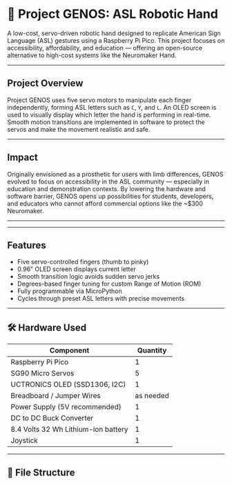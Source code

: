 # 🤖 Project GENOS: ASL Robotic Hand

A low-cost, servo-driven robotic hand designed to replicate American Sign Language (ASL) gestures using a Raspberry Pi Pico. This project focuses on accessibility, affordability, and education — offering an open-source alternative to high-cost systems like the Neuromaker Hand.

---

##  Project Overview

Project GENOS uses five servo motors to manipulate each finger independently, forming ASL letters such as `C`, `Y`, and `L`. An OLED screen is used to visually display which letter the hand is performing in real-time. Smooth motion transitions are implemented in software to protect the servos and make the movement realistic and safe.

---

##  Impact

Originally envisioned as a prosthetic for users with limb differences, GENOS evolved to focus on accessibility in the ASL community — especially in education and demonstration contexts. By lowering the hardware and software barrier, GENOS opens up possibilities for students, developers, and educators who cannot afford commercial options like the ~$300 Neuromaker.

---


---

##  Features

-  Five servo-controlled fingers (thumb to pinky)
-  0.96" OLED screen displays current letter
-  Smooth transition logic avoids sudden servo jerks
-  Degrees-based finger tuning for custom Range of Motion (ROM)
-  Fully programmable via MicroPython
-  Cycles through preset ASL letters with precise movements

---

## 🛠️ Hardware Used

| Component               | Quantity |
|------------------------|----------|
| Raspberry Pi Pico      | 1        |
| SG90 Micro Servos      | 5        |
| UCTRONICS OLED (SSD1306, I2C) | 1        |
| Breadboard / Jumper Wires | as needed |
| Power Supply (5V recommended) | 1        |
| DC to DC Buck Converter| 1        |
| 8.4 Volts 32 Wh Lithium-ion battery | 1    |
| Joystick    |   1     |

---

## 💾 File Structure

